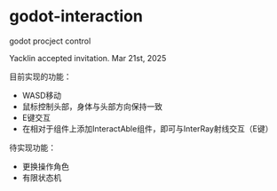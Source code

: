# godot-interaction
godot procject control

Yacklin accepted invitation. Mar 21st, 2025

目前实现的功能：
- WASD移动
- 鼠标控制头部，身体与头部方向保持一致
- E键交互
- 在相对于组件上添加InteractAble组件，即可与InterRay射线交互（E键）


待实现功能：
- 更换操作角色
- 有限状态机
